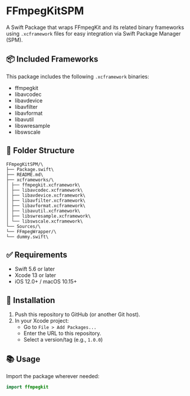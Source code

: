 # FFmpegKitSPM

A Swift Package that wraps FFmpegKit and its related binary frameworks using `.xcframework` files for easy integration via Swift Package Manager (SPM).

## 📦 Included Frameworks

This package includes the following `.xcframework` binaries:

- ffmpegkit
- libavcodec
- libavdevice
- libavfilter
- libavformat
- libavutil
- libswresample
- libswscale

## 📁 Folder Structure
```
FFmpegKitSPM/\
├── Package.swift\
├── README.md\
├── xcframeworks/\
│ ├── ffmpegkit.xcframework\
│ ├── libavcodec.xcframework\
│ ├── libavdevice.xcframework\
│ ├── libavfilter.xcframework\
│ ├── libavformat.xcframework\
│ ├── libavutil.xcframework\
│ ├── libswresample.xcframework\
│ └── libswscale.xcframework\
└── Sources/\
└── FFmpegWrapper/\
└── dummy.swift\
```

## ✅ Requirements

- Swift 5.6 or later
- Xcode 13 or later
- iOS 12.0+ / macOS 10.15+

## 🧩 Installation

1. Push this repository to GitHub (or another Git host).
2. In your Xcode project:
   - Go to `File > Add Packages...`
   - Enter the URL to this repository.
   - Select a version/tag (e.g., `1.0.0`)

## 📚 Usage

Import the package wherever needed:

```swift
import ffmpegkit
